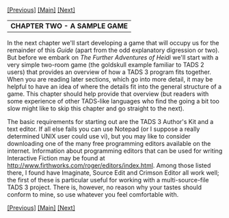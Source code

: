 [\[Previous\]](furtherprogramming.htm)
[\[Main\]](newchapterwithtext.htm) [\[Next\]](averysimplegame.htm)  
  

<table width="100%" data-border="0" data-cellspacing="0"
data-cellpadding="3" data-bgcolor="#C0C0C0">
<colgroup>
<col style="width: 100%" />
</colgroup>
<tbody>
<tr>
<td style="text-align: left;"><strong>CHAPTER TWO - A SAMPLE GAME<br />
</strong></td>
</tr>
</tbody>
</table>

  
In the next chapter we'll start developing a game that will occupy us
for the remainder of this *Guide* (apart from the odd explanatory
digression or two). But before we embark on *The Further Adventures of
Heidi* we'll start with a very simple two-room game (the goldskull
example familiar to TADS 2 users) that provides an overview of how a
TADS 3 program fits together. When you are reading later sections, which
go into more detail, it may be helpful to have an idea of where the
details fit into the general structure of a game. This chapter should
help provide that overview (but readers with some experience of other
TADS-like languages who find the going a bit too slow might like to skip
this chapter and go straight to the next).  
  
The basic requirements for starting out are the TADS 3 Author's Kit and
a text editor. If all else fails you can use Notepad (or I suppose a
really determined UNIX user could use vi), but you may like to consider
downloading one of the many free programming editors available on the
internet. Information about programming editors that can be used for
writing Interactive Fiction may be found at
<a href="http://www.firthworks.com/roger/editors/index.html"
target="_top">http://www.firthworks.com/roger/editors/index.html</a>.
Among those listed there, I found have Imaginate, Source Edit and
Crimson Editor all work well; the first of these is particular useful
for working with a multi-source-file TADS 3 project. There is, however,
no reason why your tastes should conform to mine, so use whatever you
feel comfortable with.  
  
[\[Previous\]](furtherprogramming.htm)
[\[Main\]](newchapterwithtext.htm) [\[Next\]](averysimplegame.htm)  
